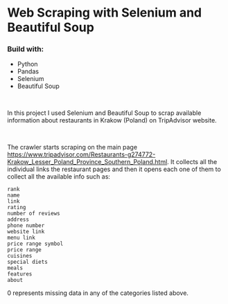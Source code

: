 # Web Scraping with Selenium and Beautiful Soup

### Build with:
- Python
- Pandas
- Selenium
- Beautiful Soup

<br>

In this project I used Selenium and Beautiful Soup to scrap available information about restaurants in Krakow (Poland) on TripAdvisor website.

<br>

The crawler starts scraping on the main page https://www.tripadvisor.com/Restaurants-g274772-Krakow_Lesser_Poland_Province_Southern_Poland.html. It collects all the individual links the restaurant pages and then it opens each one of them to collect all the available info such as:
```
rank
name
link
rating
number of reviews
address
phone number
website link
menu link
price range symbol
price range
cuisines
special diets
meals
features
about
```
0 represents missing data in any of the categories listed above.
